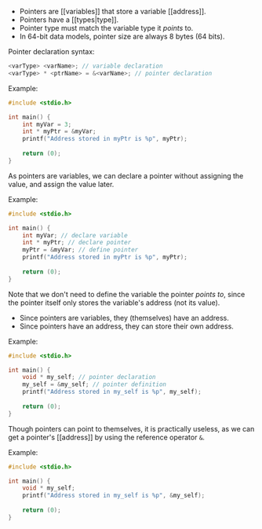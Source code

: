- Pointers are [[variables]] that store a variable [[address]].
- Pointers have a [[types|type]].
- Pointer type must match the variable type it *points* to.
- In 64-bit data models, pointer size are always 8 bytes (64 bits).

Pointer declaration syntax:
```C
<varType> <varName>; // variable declaration
<varType> * <ptrName> = &<varName>; // pointer declaration
```

Example:

```C
#include <stdio.h>

int main() {
    int myVar = 3;
    int * myPtr = &myVar;
    printf("Address stored in myPtr is %p", myPtr); 
    
    return (0);
}
```

As pointers are variables, we can declare a pointer without assigning the value, and assign the value later.

Example:

```C
#include <stdio.h>

int main() {
    int myVar; // declare variable
    int * myPtr; // declare pointer
    myPtr = &myVar; // define pointer
    printf("Address stored in myPtr is %p", myPtr);
    
    return (0);
}
```

Note that we don't need to define the variable the pointer *points to*, since the pointer itself only stores the variable's address (not its value).

- Since pointers are variables, they (themselves) have an address.
- Since pointers have an address, they can store their own address.

Example:

```C
#include <stdio.h>

int main() {
    void * my_self; // pointer declaration
    my_self = &my_self; // pointer definition
    printf("Address stored in my_self is %p", my_self);
    
    return (0);
}
```

Though pointers can point to themselves, it is practically useless, as we can get a pointer's [[address]] by using the reference operator `&`. 

Example:
```C
#include <stdio.h>

int main() {
    void * my_self;
    printf("Address stored in my_self is %p", &my_self);
    
    return (0);
}
```